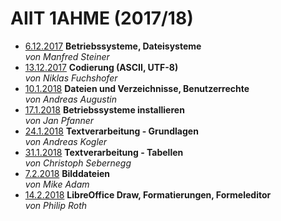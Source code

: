 # AIIT 1AHME (2017/18)

* [6.12.2017](users/sx/README_sx_2017-12-06.md) **Betriebssysteme, Dateisysteme**  
  *von Manfred Steiner*
* [13.12.2017](users/fucnim17/README_fucnim17_2017-12-13.md) **Codierung (ASCII, UTF-8)**  
  *von Niklas Fuchshofer*
* [10.1.2018](users/auganm17/README_auganm17_2018-01-10.md) **Dateien und Verzeichnisse, Benutzerrechte**  
  *von Andreas Augustin*
* [17.1.2018](users/pfajam17/README_pfajam17_2018-01-17.md) **Betriebssysteme installieren**  
  *von Jan Pfanner*
* [24.1.2018](users/koganm17/README_koganm17_2018-01-24.md) **Textverarbeitung - Grundlagen**  
  *von Andreas Kogler*
* [31.1.2018](users/sebchm17/README_sebchm17_2018-01-31.md) **Textverarbeitung - Tabellen**  
  *von Christoph Sebernegg*
* [7.2.2018](users/adamim17/README_adamim17_2018-02-07.md) **Bilddateien**  
  *von Mike Adam*
* [14.2.2018](users/rotphm17/README_rotphm17_2018-02-14.md) **LibreOffice Draw, Formatierungen, Formeleditor**  
  *von Philip Roth*

